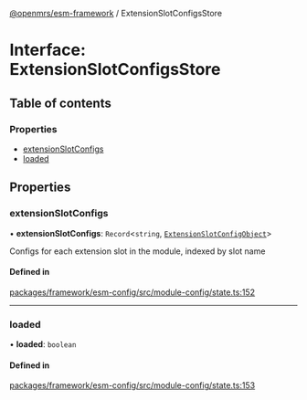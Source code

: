 [@openmrs/esm-framework](../API.md) / ExtensionSlotConfigsStore

# Interface: ExtensionSlotConfigsStore

## Table of contents

### Properties

- [extensionSlotConfigs](ExtensionSlotConfigsStore.md#extensionslotconfigs)
- [loaded](ExtensionSlotConfigsStore.md#loaded)

## Properties

### extensionSlotConfigs

• **extensionSlotConfigs**: `Record`<`string`, [`ExtensionSlotConfigObject`](ExtensionSlotConfigObject.md)\>

Configs for each extension slot in the module, indexed by slot name

#### Defined in

[packages/framework/esm-config/src/module-config/state.ts:152](https://github.com/openmrs/openmrs-esm-core/blob/master/packages/framework/esm-config/src/module-config/state.ts#L152)

___

### loaded

• **loaded**: `boolean`

#### Defined in

[packages/framework/esm-config/src/module-config/state.ts:153](https://github.com/openmrs/openmrs-esm-core/blob/master/packages/framework/esm-config/src/module-config/state.ts#L153)
